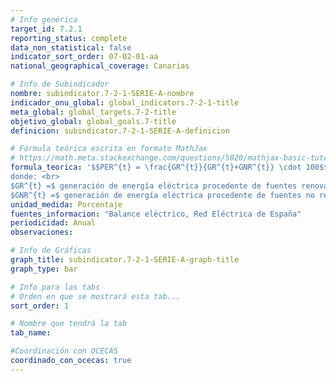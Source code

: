 ```yaml
---
# Info genérica
target_id: 7.2.1
reporting_status: complete
data_non_statistical: false
indicator_sort_order: 07-02-01-aa
national_geographical_coverage: Canarias

# Info de Subindicador
nombre: subindicator.7-2-1-SERIE-A-nombre
indicador_onu_global: global_indicators.7-2-1-title
meta_global: global_targets.7-2-title
objetivo_global: global_goals.7-title
definicion: subindicator.7-2-1-SERIE-A-definicion

# Fórmula teórica escrita en formato MathJax
# https://math.meta.stackexchange.com/questions/5020/mathjax-basic-tutorial-and-quick-reference
formula_teorica: '$$PER^{t} = \frac{GR^{t}}{GR^{t}+GNR^{t}} \cdot 100$$ <br>
donde: <br>
$GR^{t} =$ generación de energía eléctrica procedente de fuentes renovables en el año $t$ <br>
$GNR^{t} =$ generación de energía eléctrica procedente de fuentes no renovables en el año $t$'
unidad_medida: Porcentaje
fuentes_informacion: "Balance eléctrico, Red Eléctrica de España"
periodicidad: Anual
observaciones:

# Info de Gráficas
graph_title: subindicator.7-2-1-SERIE-A-graph-title
graph_type: bar

# Info para las tabs
# Orden en que se mostrará esta tab...
sort_order: 1

# Nombre que tendrá la tab
tab_name: 

#Coordinación con OCECAS
coordinado_con_ocecas: true
---
```


